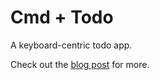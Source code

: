 # Cmd + Todo

A keyboard-centric todo app.

Check out the [blog post](https://www.marc-julian.de/posts/2023/7/reacttodoapp.html) for more.
